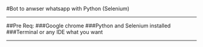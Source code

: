 #Bot to anwser whatsapp with Python (Selenium)

---

##Pre Req:
    ###Google chrome
    ###Python and Selenium installed
    ###Terminal or any IDE what you want
    
---
